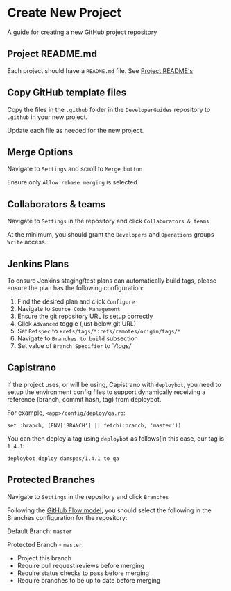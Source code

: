 # Create New Project

A guide for creating a new GitHub project repository

## Project README.md
Each project should have a `README.md` file. See [Project README's][readme]


## Copy GitHub template files
Copy the files in the `.github` folder in the `DeveloperGuides` repository to `.github` in your new project.

Update each file as needed for the new project.

## Merge Options
Navigate to `Settings` and scroll to `Merge button`

Ensure only `Allow rebase merging` is selected

## Collaborators & teams
Navigate to `Settings` in the repository and click `Collaborators & teams`

At the minimum, you should grant the `Developers` and `Operations` groups `Write` access.

## Jenkins Plans
To ensure Jenkins staging/test plans can automatically build tags, please ensure
the plan has the following configuration:

1. Find the desired plan and click `Configure`
1. Navigate to `Source Code Management`
1. Ensure the git repository URL is setup correctly
1. Click `Advanced` toggle (just below git URL)
1. Set `Refspec` to `+refs/tags/*:refs/remotes/origin/tags/*`
1. Navigate to `Branches to build` subsection
1. Set value of `Branch Specifier` to `*/tags/*

## Capistrano
If the project uses, or will be using, Capistrano with `deploybot`, you need to setup the
environment config files to support dynamically receiving a reference (branch,
commit hash, tag) from deploybot.

For example, `<app>/config/deploy/qa.rb`:

`set :branch, (ENV['BRANCH'] || fetch(:branch, 'master'))`

You can then deploy a tag using `deploybot` as follows(in this case, our tag is
`1.4.1`:

`deploybot deploy damspas/1.4.1 to qa`

## Protected Branches
Navigate to `Settings` in the repository and click `Branches`

Following the [GitHub Flow model][gh-flow], you should select the following in the Branches configuration for the repository:

Default Branch: `master`

Protected Branch - `master`:
  * Project this branch
  * Require pull request reviews before merging
  * Require status checks to pass before merging
  * Require branches to be up to date before merging

[readme]:../best-practices/project_readme.md
[gh-flow]:https://guides.github.com/introduction/flow/
